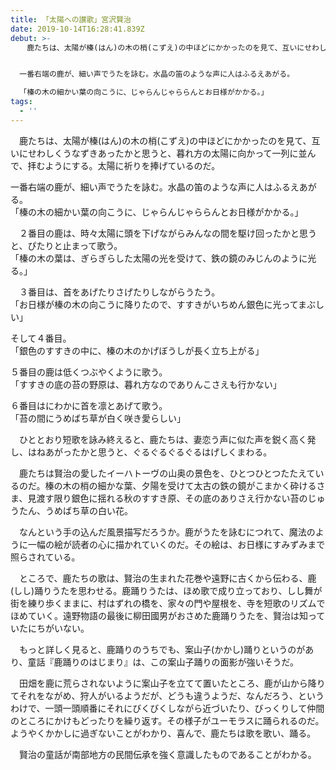 ```yaml
---
title: 「太陽への讃歌」宮沢賢治
date: 2019-10-14T16:28:41.839Z
debut: >-
  　鹿たちは、太陽が榛(はん)の木の梢(こずえ)の中ほどにかかったのを見て、互いにせわしくうなずきあったかと思うと、暮れ方の太陽に向かって一列に並んで、拝むようにする。太陽に祈りを捧げているのだ。　


  一番右端の鹿が、細い声でうたを詠む。水晶の笛のような声に人はふるえあがる。

  「榛の木の細かい葉の向こうに、じゃらんじゃららんとお日様がかかる。」
tags:
  - ''
---
```

　鹿たちは、太陽が榛(はん)の木の梢(こずえ)の中ほどにかかったのを見て、互いにせわしくうなずきあったかと思うと、暮れ方の太陽に向かって一列に並んで、拝むようにする。太陽に祈りを捧げているのだ。

一番右端の鹿が、細い声でうたを詠む。水晶の笛のような声に人はふるえあがる。
\
「榛の木の細かい葉の向こうに、じゃらんじゃららんとお日様がかかる。」

　２番目の鹿は、時々太陽に頭を下げながらみんなの間を駆け回ったかと思うと、ぴたりと止まって歌う。
　\
「榛の木の葉は、ぎらぎらした太陽の光を受けて、鉄の鏡のみじんのように光る。」

　３番目は、首をあげたりさげたりしながらうたう。
　\
「お日様が榛の木の向こうに降りたので、すすきがいちめん銀色に光ってまぶしい」

そして４番目。　
\
「銀色のすすきの中に、榛の木のかげぼうしが長く立ち上がる」

５番目の鹿は低くつぶやくように歌う。
　\
「すすきの底の苔の野原は、暮れ方なのでありんこさえも行かない」

６番目はにわかに首を凛とあげて歌う。
　\
「苔の間にうめばち草が白く咲き愛らしい」

　ひととおり短歌を詠み終えると、鹿たちは、妻恋う声に似た声を鋭く高く発し、はねあがったかと思うと、ぐるぐるぐるぐるはげしくまわる。

　鹿たちは賢治の愛したイーハトーヴの山奥の景色を、ひとつひとつたたえているのだ。榛の木の梢の細かな葉、夕陽を受けて太古の鉄の鏡がこまかく砕けるさま、見渡す限り銀色に揺れる秋のすすき原、その底のありさえ行かない苔のじゅうたん、うめばち草の白い花。

　なんという手の込んだ風景描写だろうか。鹿がうたを詠むにつれて、魔法のように一幅の絵が読者の心に描かれていくのだ。その絵は、お日様にすみずみまで照らされている。

　ところで、鹿たちの歌は、賢治の生まれた花巻や遠野に古くから伝わる、鹿(しし)踊りうたを思わせる。鹿踊りうたは、ほめ歌で成り立っており、しし舞が街を練り歩くままに、村はずれの橋を、家々の門や屋根を、寺を短歌のリズムでほめていく。遠野物語の最後に柳田國男がおさめた鹿踊りうたを、賢治は知っていたにちがいない。

　もっと詳しく見ると、鹿踊りのうちでも、案山子(かかし)踊りというのがあり、童話『鹿踊りのはじまり』は、この案山子踊りの面影が強いそうだ。

　田畑を鹿に荒らされないように案山子を立てて置いたところ、鹿が山から降りてそれをながめ、狩人がいるようだが、どうも違うようだ、なんだろう、というわけで、一頭一頭順番にそれにびくびくしながら近づいたり、びっくりして仲間のところにかけもどったりを繰り返す。その様子がユーモラスに踊られるのだ。ようやくかかしに過ぎないことがわかり、喜んで、鹿たちは歌を歌い、踊る。

　賢治の童話が南部地方の民間伝承を強く意識したものであることがわかる。
